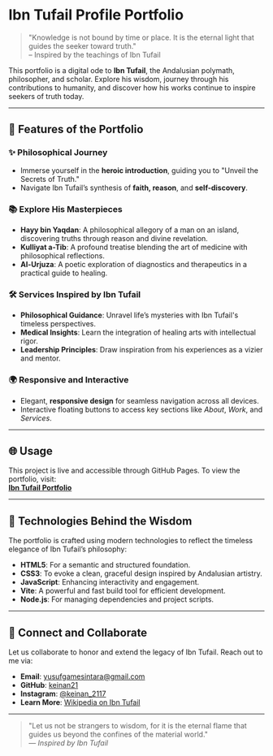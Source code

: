 # Ibn Tufail Profile Portfolio

> "Knowledge is not bound by time or place. It is the eternal light that guides the seeker toward truth."  
> – Inspired by the teachings of Ibn Tufail

This portfolio is a digital ode to **Ibn Tufail**, the Andalusian polymath, philosopher, and scholar. Explore his wisdom, journey through his contributions to humanity, and discover how his works continue to inspire seekers of truth today.

---

## 🌟 Features of the Portfolio

### ✨ **Philosophical Journey**
- Immerse yourself in the **heroic introduction**, guiding you to "Unveil the Secrets of Truth."
- Navigate Ibn Tufail’s synthesis of **faith, reason**, and **self-discovery**.

### 📚 **Explore His Masterpieces**
- **Hayy bin Yaqdan**: A philosophical allegory of a man on an island, discovering truths through reason and divine revelation.  
- **Kulliyat a-Tib**: A profound treatise blending the art of medicine with philosophical reflections.  
- **Al-Urjuza**: A poetic exploration of diagnostics and therapeutics in a practical guide to healing.

### 🛠️ **Services Inspired by Ibn Tufail**
- **Philosophical Guidance**: Unravel life’s mysteries with Ibn Tufail's timeless perspectives.  
- **Medical Insights**: Learn the integration of healing arts with intellectual rigor.  
- **Leadership Principles**: Draw inspiration from his experiences as a vizier and mentor.

### 🌍 **Responsive and Interactive**
- Elegant, **responsive design** for seamless navigation across all devices.  
- Interactive floating buttons to access key sections like *About*, *Work*, and *Services*.  

---

## 🌐 Usage

This project is live and accessible through GitHub Pages. To view the portfolio, visit:  
[**Ibn Tufail Portfolio**](https://keinan21.github.io/ibn-tufail/)

---

## 🌙 Technologies Behind the Wisdom

The portfolio is crafted using modern technologies to reflect the timeless elegance of Ibn Tufail’s philosophy:

- **HTML5**: For a semantic and structured foundation.
- **CSS3**: To evoke a clean, graceful design inspired by Andalusian artistry.
- **JavaScript**: Enhancing interactivity and engagement.
- **Vite**: A powerful and fast build tool for efficient development.
- **Node.js**: For managing dependencies and project scripts.

---

## 🌟 Connect and Collaborate

Let us collaborate to honor and extend the legacy of Ibn Tufail. Reach out to me via:

- **Email**: [yusufgamesintara@gmail.com](mailto:yusufgamesintara@gmail.com)
- **GitHub**: [keinan21](https://github.com/keinan21)
- **Instagram**: [@keinan_2117](https://www.instagram.com/keinan_2117/)
- **Learn More**: [Wikipedia on Ibn Tufail](https://en.wikipedia.org/wiki/Ibn_Tufayl)

---

> "Let us not be strangers to wisdom, for it is the eternal flame that guides us beyond the confines of the material world."  
> — *Inspired by Ibn Tufail*
